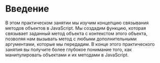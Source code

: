 # Введение

В этом практическом занятии мы изучим концепцию связывания методов объектов в JavaScript. Мы создадим функцию, которая связывает заданный метод объекта с контекстом этого объекта, позволяя нам вызывать метод с любыми дополнительными аргументами, которые мы передадим. В конце этого практического занятия вы получите более глубокое понимание того, как манипулировать объектами и их методами в JavaScript.
